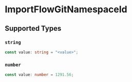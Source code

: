 # ImportFlowGitNamespaceId


## Supported Types

### `string`

```typescript
const value: string = "<value>";
```

### `number`

```typescript
const value: number = 1291.56;
```

